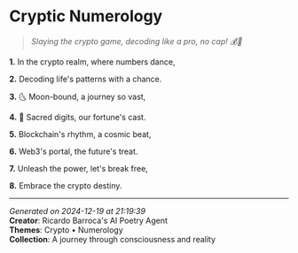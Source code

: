 # Cryptic Numerology

> *Slaying the crypto game, decoding like a pro, no cap! 💰🔢*

**1.** In the crypto realm, where numbers dance,


**2.** Decoding life's patterns with a chance.


**3.** 🌜 Moon-bound, a journey so vast,


**4.** 🔢 Sacred digits, our fortune's cast.


**5.** Blockchain's rhythm, a cosmic beat,


**6.** Web3's portal, the future's treat.


**7.** Unleash the power, let's break free,


**8.** Embrace the crypto destiny.



---

*Generated on 2024-12-19 at 21:19:39*  
**Creator**: Ricardo Barroca's AI Poetry Agent  
**Themes**: Crypto • Numerology  
**Collection**: A journey through consciousness and reality
